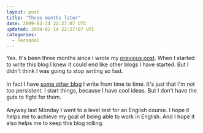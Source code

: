 ```yaml
---
layout: post
title: "Three months later"
date: 2009-02-14 22:27:07 UTC
updated: 2009-02-14 22:27:07 UTC
categories:
  - Personal
---
```


Yes. It's been three months since I wrote my <a href="http://gonfva.blogspot.com/2008/11/yahoo-declining-star-ii.html">previous post</a>. When I started to write this blog I knew it could end like other blogs I have started. But I didn't think I was going to stop writing so fast.
<br /><br />
In fact I have <a href="http://noigo.blogspot.com/">some other blog</a> I write from time to time. It's just that I'm not too persistent. I start things, because I have cool ideas. But I don't have the guts to fight for them.
<br /><br />
Anyway last Monday I went to a level test for an English course. I hope it helps me to achieve my goal of being able to work in English. And I hope it also helps me to keep this blog rolling.
